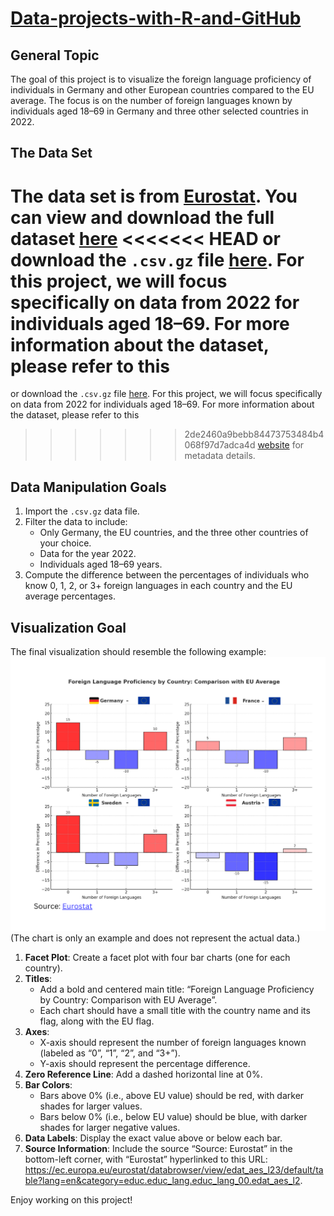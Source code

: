 # [Data-projects-with-R-and-GitHub](https://dr-eberle-zentrum.github.io/Data-projects-with-R-and-GitHub/)

## General Topic

The goal of this project is to visualize the foreign language
proficiency of individuals in Germany and other European countries
compared to the EU average. The focus is on the number of foreign
languages known by individuals aged 18–69 in Germany and three other
selected countries in 2022.

## The Data Set

The data set is from [Eurostat](https://ec.europa.eu/eurostat/en/). You
can view and download the full dataset
[here](https://ec.europa.eu/eurostat/databrowser/view/edat_aes_l23/default/table?lang=en&category=educ.educ_lang.educ_lang_00.edat_aes_l2)
<<<<<<< HEAD
or download the `.csv.gz` file [here](lang_known.csv). For this project,
we will focus specifically on data from 2022 for individuals aged 18–69.
For more information about the dataset, please refer to this
=======
or download the `.csv.gz` file [here](lang_known.csv.gz). For this
project, we will focus specifically on data from 2022 for individuals
aged 18–69. For more information about the dataset, please refer to this
>>>>>>> 2de2460a9bebb84473753484b4068f97d7adca4d
[website](https://ec.europa.eu/eurostat/cache/metadata/en/trng_aes_12m_esms.htm)
for metadata details.

## Data Manipulation Goals

1.  Import the `.csv.gz` data file.
2.  Filter the data to include:
    -   Only Germany, the EU countries, and the three other countries of
        your choice.
    -   Data for the year 2022.
    -   Individuals aged 18–69 years.
3.  Compute the difference between the percentages of individuals who
    know 0, 1, 2, or 3+ foreign languages in each country and the EU
    average percentages.

## Visualization Goal

The final visualization should resemble the following example:
![](examplechart.png) (The chart is only an example and does not
represent the actual data.)

1.  **Facet Plot**: Create a facet plot with four bar charts (one for
    each country).
2.  **Titles**:
    -   Add a bold and centered main title: “Foreign Language
        Proficiency by Country: Comparison with EU Average”.
    -   Each chart should have a small title with the country name and
        its flag, along with the EU flag.
3.  **Axes**:
    -   X-axis should represent the number of foreign languages known
        (labeled as “0”, “1”, “2”, and “3+”).
    -   Y-axis should represent the percentage difference.
4.  **Zero Reference Line**: Add a dashed horizontal line at 0%.
5.  **Bar Colors**:
    -   Bars above 0% (i.e., above EU value) should be red, with darker
        shades for larger values.
    -   Bars below 0% (i.e., below EU value) should be blue, with darker
        shades for larger negative values.
6.  **Data Labels**: Display the exact value above or below each bar.
7.  **Source Information**: Include the source “Source: Eurostat” in the
    bottom-left corner, with “Eurostat” hyperlinked to this URL:
    <https://ec.europa.eu/eurostat/databrowser/view/edat_aes_l23/default/table?lang=en&category=educ.educ_lang.educ_lang_00.edat_aes_l2>.

Enjoy working on this project!
